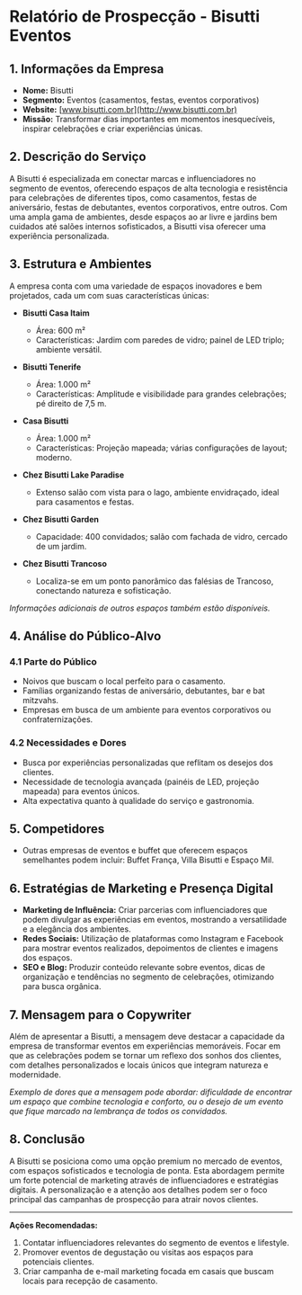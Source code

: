 # Relatório de Prospecção - Bisutti Eventos

## 1. Informações da Empresa
- **Nome:** Bisutti
- **Segmento:** Eventos (casamentos, festas, eventos corporativos)
- **Website:** [www.bisutti.com.br](http://www.bisutti.com.br)
- **Missão:** Transformar dias importantes em momentos inesquecíveis, inspirar celebrações e criar experiências únicas.
  
## 2. Descrição do Serviço
A Bisutti é especializada em conectar marcas e influenciadores no segmento de eventos, oferecendo espaços de alta tecnologia e resistência para celebrações de diferentes tipos, como casamentos, festas de aniversário, festas de debutantes, eventos corporativos, entre outros. Com uma ampla gama de ambientes, desde espaços ao ar livre e jardins bem cuidados até salões internos sofisticados, a Bisutti visa oferecer uma experiência personalizada.

## 3. Estrutura e Ambientes
A empresa conta com uma variedade de espaços inovadores e bem projetados, cada um com suas características únicas:

- **Bisutti Casa Itaim**
  - Área: 600 m²
  - Características: Jardim com paredes de vidro; painel de LED triplo; ambiente versátil.

- **Bisutti Tenerife**
  - Área: 1.000 m²
  - Características: Amplitude e visibilidade para grandes celebrações; pé direito de 7,5 m.

- **Casa Bisutti**
  - Área: 1.000 m²
  - Características: Projeção mapeada; várias configurações de layout; moderno.

- **Chez Bisutti Lake Paradise**
  - Extenso salão com vista para o lago, ambiente envidraçado, ideal para casamentos e festas.

- **Chez Bisutti Garden**
  - Capacidade: 400 convidados; salão com fachada de vidro, cercado de um jardim.

- **Chez Bisutti Trancoso**
  - Localiza-se em um ponto panorâmico das falésias de Trancoso, conectando natureza e sofisticação.

*Informações adicionais de outros espaços também estão disponíveis.*

## 4. Análise do Público-Alvo
### 4.1 Parte do Público
- Noivos que buscam o local perfeito para o casamento.
- Famílias organizando festas de aniversário, debutantes, bar e bat mitzvahs.
- Empresas em busca de um ambiente para eventos corporativos ou confraternizações.

### 4.2 Necessidades e Dores
- Busca por experiências personalizadas que reflitam os desejos dos clientes.
- Necessidade de tecnologia avançada (painéis de LED, projeção mapeada) para eventos únicos.
- Alta expectativa quanto à qualidade do serviço e gastronomia.

## 5. Competidores
- Outras empresas de eventos e buffet que oferecem espaços semelhantes podem incluir: Buffet França, Villa Bisutti e Espaço Mil.

## 6. Estratégias de Marketing e Presença Digital
- **Marketing de Influência:** Criar parcerias com influenciadores que podem divulgar as experiências em eventos, mostrando a versatilidade e a elegância dos ambientes.
- **Redes Sociais:** Utilização de plataformas como Instagram e Facebook para mostrar eventos realizados, depoimentos de clientes e imagens dos espaços.
- **SEO e Blog:** Produzir conteúdo relevante sobre eventos, dicas de organização e tendências no segmento de celebrações, otimizando para busca orgânica.

## 7. Mensagem para o Copywriter
Além de apresentar a Bisutti, a mensagem deve destacar a capacidade da empresa de transformar eventos em experiências memoráveis. Focar em que as celebrações podem se tornar um reflexo dos sonhos dos clientes, com detalhes personalizados e locais únicos que integram natureza e modernidade.

*Exemplo de dores que a mensagem pode abordar: dificuldade de encontrar um espaço que combine tecnologia e conforto, ou o desejo de um evento que fique marcado na lembrança de todos os convidados.*

## 8. Conclusão
A Bisutti se posiciona como uma opção premium no mercado de eventos, com espaços sofisticados e tecnologia de ponta. Esta abordagem permite um forte potencial de marketing através de influenciadores e estratégias digitais. A personalização e a atenção aos detalhes podem ser o foco principal das campanhas de prospecção para atrair novos clientes.

--- 
**Ações Recomendadas:**
1. Contatar influenciadores relevantes do segmento de eventos e lifestyle.
2. Promover eventos de degustação ou visitas aos espaços para potenciais clientes.
3. Criar campanha de e-mail marketing focada em casais que buscam locais para recepção de casamento.